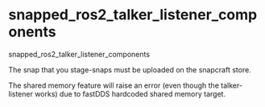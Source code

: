 # snapped_ros2_talker_listener_components
snapped_ros2_talker_listener_components

The snap that you stage-snaps must be uploaded on the snapcraft store.

The shared memory feature will raise an error (even though the talker-listener works) due to fastDDS hardcoded shared memory target.

